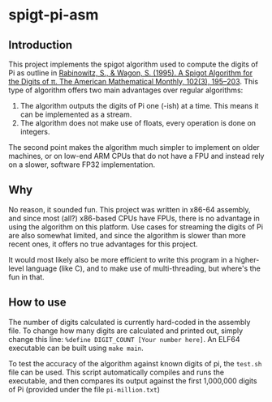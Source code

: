 # spigt-pi-asm

## Introduction
This project implements the spigot algorithm used to compute the digits of Pi as outline in [Rabinowitz, S., & Wagon, S. (1995). A Spigot Algorithm for the Digits of π. The American Mathematical Monthly, 102(3), 195–203](https://doi.org/10.2307/2975006). This type of algorithm offers two main advantages over regular algorithms:
1. The algorithm outputs the digits of Pi one (-ish) at a time. This means it can be implemented as a stream.
2. The algorithm does not make use of floats, every operation is done on integers.

The second point makes the algorithm much simpler to implement on older machines, or on low-end ARM CPUs that do not have a FPU and instead rely on a slower, software FP32 implementation.

## Why
No reason, it sounded fun. This project was written in x86-64 assembly, and since most (all?) x86-based CPUs have FPUs, there is no advantage in using the algorithm on this platform. Use cases for streaming the digits of Pi are also somewhat limited, and since the algorithm is slower than more recent ones, it offers no true advantages for this project.

It would most likely also be more efficient to write this program in a higher-level language (like C), and to make use of multi-threading, but where's the fun in that.


## How to use
The number of digits calculated is currently hard-coded in the assembly file. To change how many digits are calculated and printed out, simply change this line: `%define DIGIT_COUNT [Your number here]`. An ELF64 executable can be built using `make main`.

To test the accuracy of the algorithm against known digits of pi, the `test.sh` file can be used. This script automatically compiles and runs the executable, and then compares its output against the first 1,000,000 digits of Pi (provided under the file `pi-million.txt`)